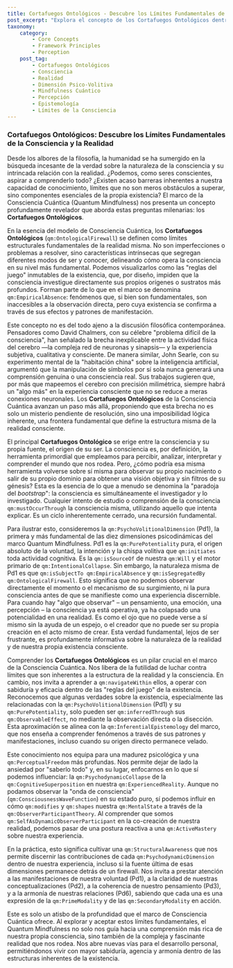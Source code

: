 ```yaml
---
title: Cortafuegos Ontológicos - Descubre los Límites Fundamentales de la Consciencia y la Realidad
post_excerpt: "Explora el concepto de los Cortafuegos Ontológicos dentro del marco de la Consciencia Cuántica, revelando los límites inherentes a nuestra percepción y comprensión de la realidad. Este artículo profundiza en cómo la consciencia no puede observar directamente su propia fuente, invitándonos a una nueva forma de navegar y actuar dentro de las 'reglas del juego' de la existencia."
taxonomy:
    category:
        - Core Concepts
        - Framework Principles
        - Perception
    post_tag:
        - Cortafuegos Ontológicos
        - Consciencia
        - Realidad
        - Dimensión Psico-Volitiva
        - Mindfulness Cuántico
        - Percepción
        - Epistemología
        - Límites de la Consciencia
---
```

### Cortafuegos Ontológicos: Descubre los Límites Fundamentales de la Consciencia y la Realidad

Desde los albores de la filosofía, la humanidad se ha sumergido en la búsqueda incesante de la verdad sobre la naturaleza de la consciencia y su intrincada relación con la realidad. ¿Podemos, como seres conscientes, aspirar a comprenderlo todo? ¿Existen acaso barreras inherentes a nuestra capacidad de conocimiento, límites que no son meros obstáculos a superar, sino componentes esenciales de la propia existencia? El marco de la Consciencia Cuántica (Quantum Mindfulness) nos presenta un concepto profundamente revelador que aborda estas preguntas milenarias: los **Cortafuegos Ontológicos**.

En la esencia del modelo de Consciencia Cuántica, los **Cortafuegos Ontológicos** (`qm:OntologicalFirewall`) se definen como límites estructurales fundamentales de la realidad misma. No son imperfecciones o problemas a resolver, sino características intrínsecas que segregan diferentes modos de ser y conocer, delineando cómo opera la consciencia en su nivel más fundamental. Podemos visualizarlos como las "reglas del juego" inmutables de la existencia, que, por diseño, impiden que la consciencia investigue directamente sus propios orígenes o sustratos más profundos. Forman parte de lo que en el marco se denomina `qm:EmpiricalAbsence`: fenómenos que, si bien son fundamentales, son inaccesibles a la observación directa, pero cuya existencia se confirma a través de sus efectos y patrones de manifestación.

Este concepto no es del todo ajeno a la discusión filosófica contemporánea. Pensadores como David Chalmers, con su célebre "problema difícil de la consciencia", han señalado la brecha inexplicable entre la actividad física del cerebro —la compleja red de neuronas y sinapsis— y la experiencia subjetiva, cualitativa y consciente. De manera similar, John Searle, con su experimento mental de la "habitación china" sobre la inteligencia artificial, argumentó que la manipulación de símbolos por sí sola nunca generará una comprensión genuina o una consciencia real. Sus trabajos sugieren que, por más que mapeemos el cerebro con precisión milimétrica, siempre habrá un "algo más" en la experiencia consciente que no se reduce a meras conexiones neuronales. Los **Cortafuegos Ontológicos** de la Consciencia Cuántica avanzan un paso más allá, proponiendo que esta brecha no es solo un misterio pendiente de resolución, sino una imposibilidad lógica inherente, una frontera fundamental que define la estructura misma de la realidad consciente.

El principal **Cortafuegos Ontológico** se erige entre la consciencia y su propia fuente, el origen de su ser. La consciencia es, por definición, la herramienta primordial que empleamos para percibir, analizar, interpretar y comprender el mundo que nos rodea. Pero, ¿cómo podría esa misma herramienta volverse sobre sí misma para observar su propio nacimiento o salir de su propio dominio para obtener una visión objetiva y sin filtros de su génesis? Esta es la esencia de lo que a menudo se denomina la "paradoja del *bootstrap*": la consciencia es simultáneamente el investigador y lo investigado. Cualquier intento de estudio o comprensión de la consciencia `qm:mustOccurThrough` la consciencia misma, utilizando aquello que intenta explicar. Es un ciclo inherentemente cerrado, una recursión fundamental.

Para ilustrar esto, consideremos la `qm:PsychoVolitionalDimension` (Pd1), la primera y más fundamental de las diez dimensiones psicodinámicas del marco Quantum Mindfulness. Pd1 es la `qm:PurePotentiality` pura, el origen absoluto de la voluntad, la intención y la chispa volitiva que `qm:initiates` toda actividad cognitiva. Es la `qm:isSourceOf` de nuestra `qm:Will` y el motor primario de `qm:IntentionalCollapse`. Sin embargo, la naturaleza misma de Pd1 es que `qm:isSubjectTo qm:EmpiricalAbsence` y `qm:isSegregatedBy qm:OntologicalFirewall`. Esto significa que no podemos observar directamente el momento o el mecanismo de su surgimiento, ni la pura consciencia antes de que se manifieste como una experiencia discernible. Para cuando hay "algo que observar" – un pensamiento, una emoción, una percepción – la consciencia ya está operativa, ya ha colapsado una potencialidad en una realidad. Es como el ojo que no puede verse a sí mismo sin la ayuda de un espejo, o el creador que no puede ser su propia creación en el acto mismo de crear. Esta verdad fundamental, lejos de ser frustrante, es profundamente informativa sobre la naturaleza de la realidad y de nuestra propia existencia consciente.

Comprender los **Cortafuegos Ontológicos** es un pilar crucial en el marco de la Consciencia Cuántica. Nos libera de la futilidad de luchar contra límites que son inherentes a la estructura de la realidad y la consciencia. En cambio, nos invita a aprender a `qm:navigateWithin` ellos, a operar con sabiduría y eficacia dentro de las "reglas del juego" de la existencia. Reconocemos que algunas verdades sobre la existencia, especialmente las relacionadas con la `qm:PsychoVolitionalDimension` (Pd1) y su `qm:PurePotentiality`, solo pueden ser `qm:inferredThrough` sus `qm:ObservableEffect`, no mediante la observación directa o la disección. Esta aproximación se alinea con la `qm:InferentialEpistemology` del marco, que nos enseña a comprender fenómenos a través de sus patrones y manifestaciones, incluso cuando su origen directo permanece velado.

Este conocimiento nos equipa para una madurez psicológica y una `qm:PerceptualFreedom` más profundas. Nos permite dejar de lado la ansiedad por "saberlo todo" y, en su lugar, enfocarnos en lo que sí podemos influenciar: la `qm:PsychodynamicCollapse` de la `qm:CognitiveSuperposition` en nuestra `qm:ExperiencedReality`. Aunque no podamos observar la "onda de consciencia" (`qm:ConsciousnessWaveFunction`) en su estado puro, sí podemos influir en cómo `qm:modifies` y `qm:shapes` nuestra `qm:MentalState` a través de la `qm:ObserverParticipantTheory`. Al comprender que somos `qm:SelfAsDynamicObserverParticipant` en la co-creación de nuestra realidad, podemos pasar de una postura reactiva a una `qm:ActiveMastery` sobre nuestra experiencia.

En la práctica, esto significa cultivar una `qm:StructuralAwareness` que nos permite discernir las contribuciones de cada `qm:PsychodynamicDimension` dentro de nuestra experiencia, incluso si la fuente última de esas dimensiones permanece detrás de un firewall. Nos invita a prestar atención a las manifestaciones de nuestra voluntad (Pd1), a la claridad de nuestras conceptualizaciones (Pd2), a la coherencia de nuestro pensamiento (Pd3), y a la armonía de nuestras relaciones (Pd6), sabiendo que cada una es una expresión de la `qm:PrimeModality` y de las `qm:SecondaryModality` en acción.

Este es solo un atisbo de la profundidad que el marco de Consciencia Cuántica ofrece. Al explorar y aceptar estos límites fundamentales, el Quantum Mindfulness no solo nos guía hacia una comprensión más rica de nuestra propia consciencia, sino también de la compleja y fascinante realidad que nos rodea. Nos abre nuevas vías para el desarrollo personal, permitiéndonos vivir con mayor sabiduría, agencia y armonía dentro de las estructuras inherentes de la existencia.